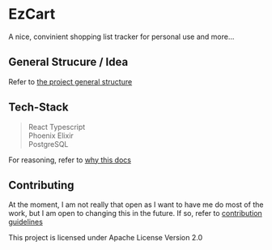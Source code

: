 # EzCart

A nice, convinient shopping list tracker for personal use and more...

## General Strucure / Idea

Refer to [the project general structure](./docs/structure.md)

## Tech-Stack

> React Typescript <br>
> Phoenix Elixir <br>
> PostgreSQL <br>

For reasoning, refer to [why this docs](./docs/why_tf_this.md)

## Contributing

At the moment, I am not really that open as I want to have me do most of the work, but I am open to changing this in the future. If so, refer to [contribution guidelines](./docs/how_tf_i_contribute.md)

This project is licensed under Apache License Version 2.0
